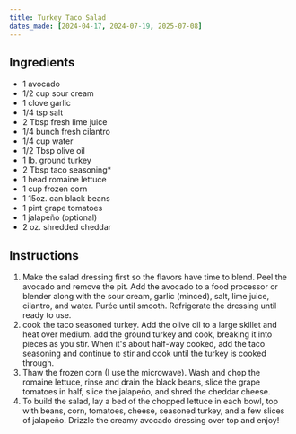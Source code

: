 ```yaml
---
title: Turkey Taco Salad
dates_made: [2024-04-17, 2024-07-19, 2025-07-08]
---
```


## Ingredients

- 1 avocado
- 1/2 cup sour cream
- 1 clove garlic
- 1/4 tsp salt
- 2 Tbsp fresh lime juice
- 1/4 bunch fresh cilantro
- 1/4 cup water
- 1/2 Tbsp olive oil
- 1 lb. ground turkey
- 2 Tbsp taco seasoning*
- 1 head romaine lettuce
- 1 cup frozen corn
- 1 15oz. can black beans
- 1 pint grape tomatoes
- 1 jalapeño (optional)
- 2 oz. shredded cheddar

## Instructions

1. Make the salad dressing first so the flavors have time to blend. Peel the avocado and remove the pit. Add the avocado to a food processor or blender along with the sour cream, garlic (minced), salt, lime juice, cilantro, and water. Purée until smooth. Refrigerate the dressing until ready to use.
2. cook the taco seasoned turkey. Add the olive oil to a large skillet and heat over medium. add the ground turkey and cook, breaking it into pieces as you stir. When it's about half-way cooked, add the taco seasoning and continue to stir and cook until the turkey is cooked through.
3. Thaw the frozen corn (I use the microwave). Wash and chop the romaine lettuce, rinse and drain the black beans, slice the grape tomatoes in half, slice the jalapeño, and shred the cheddar cheese.
4. To build the salad, lay a bed of the chopped lettuce in each bowl, top with beans, corn, tomatoes, cheese, seasoned turkey, and a few slices of jalapeño. Drizzle the creamy avocado dressing over top and enjoy!
